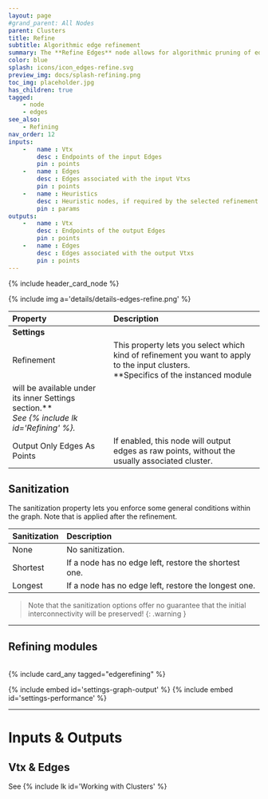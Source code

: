 ```yaml
---
layout: page
#grand_parent: All Nodes
parent: Clusters
title: Refine
subtitle: Algorithmic edge refinement
summary: The **Refine Edges** node allows for algorithmic pruning of edges, in order to enforce specific properties into your graph.
color: blue
splash: icons/icon_edges-refine.svg
preview_img: docs/splash-refining.png
toc_img: placeholder.jpg
has_children: true
tagged:
    - node
    - edges
see_also: 
    - Refining
nav_order: 12
inputs:
    -   name : Vtx
        desc : Endpoints of the input Edges
        pin : points
    -   name : Edges
        desc : Edges associated with the input Vtxs
        pin : points
    -   name : Heuristics
        desc : Heuristic nodes, if required by the selected refinement.
        pin : params
outputs:
    -   name : Vtx
        desc : Endpoints of the output Edges
        pin : points
    -   name : Edges
        desc : Edges associated with the output Vtxs
        pin : points
---
```


{% include header_card_node %}

{% include img a='details/details-edges-refine.png' %} 

| Property       | Description          |
|:-------------|:------------------|
|**Settings**||
| Refinement           | This property lets you select which kind of refinement you want to apply to the input clusters.<br>**Specifics of the instanced module 
will be available under its inner Settings section.**<br>*See {% include lk id='Refining' %}.*  |
| Output Only Edges As Points | If enabled, this node will output edges as raw points, without the usually associated cluster. |

## Sanitization
The sanitization property lets you enforce some general conditions within the graph. Note that is applied after the refinement.

| Sanitization       | Description          |
|:-------------|:------------------|
| None           | No sanitization.  |
| Shortest           | If a node has no edge left, restore the shortest one.|
| Longest           | If a node has no edge left, restore the longest one.|

> Note that the sanitization options offer no guarantee that the initial interconnectivity will be preserved! 
{: .warning }

---
## Refining modules
<br>
{% include card_any tagged="edgerefining" %}

{% include embed id='settings-graph-output' %}
{% include embed id='settings-performance' %}

---
# Inputs & Outputs
## Vtx & Edges
See {% include lk id='Working with Clusters' %}

